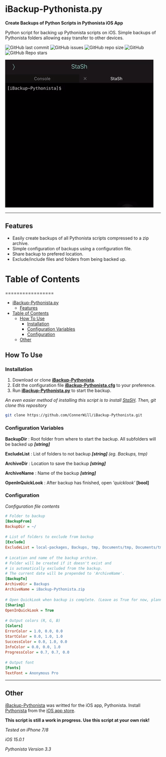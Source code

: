 # iBackup-Pythonista.py

**Create Backups of Python Scripts in Pythonista iOS App**

Python script for backing up Pythonista scripts on iOS. Simple backups of Pythonista folders allowing easy transfer to other devices.

![GitHub last commit](https://img.shields.io/github/last-commit/ConnerWill/iBackup-Pythonista)
![GitHub issues](https://img.shields.io/github/issues-raw/ConnerWill/iBackup-Pythonista)
![GitHub repo size](https://img.shields.io/github/repo-size/ConnerWill/iBackup-Pythonista)
![GitHub](https://img.shields.io/github/license/ConnerWill/iBackup-Pythonista)
![GitHub Repo stars](https://img.shields.io/github/stars/ConnerWill/iBackup-Pythonista?style=social)

![demo](./media/iBackup-Pythonista-demo.gif)

---

## Features
* Easily create backups of all Pythonista scripts compressed to a zip archive.
* Simple configuration of backups using a configuration file.
* Share backup to prefered location.
* Exclude/include files and folders from being backed up.


# Table of Contents
=================

* [iBackup-Pythonista.py](#ibackup-pythonistapy)
   * [Features](#features)
* [Table of Contents](#table-of-contents)
   * [How To Use](#how-to-use)
      * [Installation](#installation)
      * [Configuration Variables](#configuration-variables)
      * [Configuration](#configuration)
   * [Other](#other)

## How To Use

### Installation

1. Download or clone **[iBackup-Pythonista](https://github.com/ConnerWill/iBackup-Pythonista)**.
2. Edit the configuration file **[iBackup-Pythonista.cfg](https://github.com/ConnerWill/iBackup-Pythonista/iBackup-Pythonista.cfg)** to your preference.
3. Run **[iBackup-Pythonista.py](https://github.com/ConnerWill/iBackup-Pythonista/iBackup-Pythonista.py)** to start the backup.

*An even easier method of installing this script is to install [StaSH](https://github.com/ywangd/stash). Then, git clone this repository*

```bash
git clone https://github.com/ConnerWill/iBackup-Pythonista.git
```

### Configuration Variables

**BackupDir**
: Root folder from where to start the backup. All subfolders will be backed up ***[string]***

**ExcludeList**
: List of folders to not backup ***[string]***
*(eg. Backups, tmp)*

**ArchiveDir**
: Location to save the backup ***[string]***

**ArchiveName**
: Name of the backup ***[string]***

**OpenInQuickLook**
: After backup has finished, open *'quicklook'* **[bool]**


### Configuration

*Configuration file contents*

```INI
# Folder to backup
[BackupFrom]
BackupDir = ~/

# List of folders to exclude from backup
[Exclude]
ExcludeList = local-packages, Backups, tmp, Documents/tmp, Documents/tmp, Documents/Backups, .Trash, Documents/.Trash

# Location and name of the backup archive.
# Folder will be created if it doesn't exist and 
# is automatically excluded from the backup.
# The current date will be prepended to 'ArchiveName'.
[BackupTo]
ArchiveDir = Backups
ArchiveName = iBackup-Pythonista.zip

# Open QuickLook when backup is complete. (Leave as True for now, planning on adding automatic transfers/sharing) 
[Sharing]
OpenInQuickLook = True

# Output colors (R, G, B)
[Colors]
ErrorColor = 1.0, 0.0, 0.0
StartColor = 0.0, 1.0, 1.0
SuccessColor = 0.0, 1.0, 0.0
InfoColor = 0.0, 0.0, 1.0
ProgressColor = 0.7, 0.7, 0.0

# Output font
[Fonts]
TextFont = Anonymous Pro
```

---

## Other

[iBackup-Pythonista](https://github.com/ConnerWill/iBackup-Pythonista)  was writted for the iOS app, Pythonista. Install [Pythonista](https://omz-software.com/pythonista) from the [iOS app store](https://apps.apple.com/us/app/pythonista-3/id1085978097).

**This script is still a work in progress. Use this script at your own risk!**

*Tested on iPhone 7/8*

*iOS 15.0.1*

*Pythonista Version 3.3*
